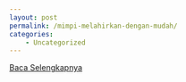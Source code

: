 ```yaml
---
layout: post
permalink: /mimpi-melahirkan-dengan-mudah/
categories:
    - Uncategorized
---
```


[Baca Selengkapnya](/03)